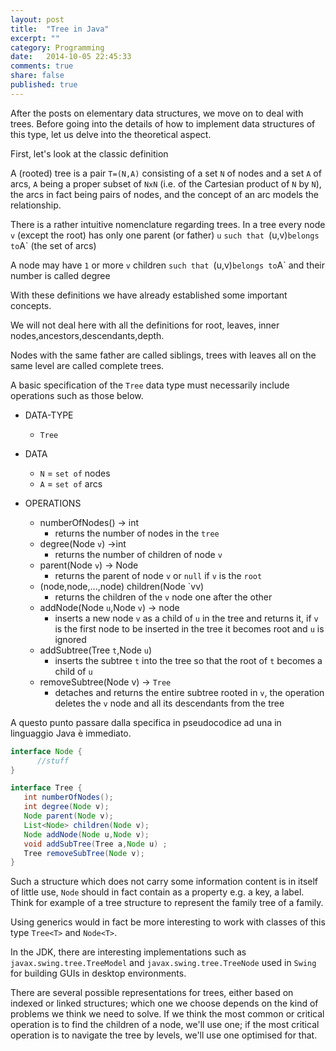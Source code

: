 ```yaml
---
layout: post
title:  "Tree in Java"
excerpt: ""
category: Programming
date:   2014-10-05 22:45:33
comments: true
share: false
published: true
---
```

After the posts on elementary data structures, we move on to deal with trees. Before going into the details of how to implement data structures of this type, let us delve into the theoretical aspect.

First, let's look at the classic definition

A (rooted) tree is a pair `T=(N,A)` consisting of a set `N` of nodes and a set `A` of arcs, `A` being a proper subset of `NxN` (i.e. of the Cartesian product of `N` by `N`), the arcs in fact being pairs of nodes, and the concept of an arc models the relationship.

There is a rather intuitive nomenclature regarding trees.
In a tree every node `v` (except the root) has only one parent (or father) `u` `such that `(u,v)` belongs to `A` (the set of arcs)

A node may have `1` or more `v` children `such that `(u,v)` belongs to `A` and their number is called degree

With these definitions we have already established some important concepts.

We will not deal here with all the definitions for root, leaves, inner nodes,ancestors,descendants,depth.

Nodes with the same father are called siblings, trees with leaves all on the same level are called complete trees.

A basic specification of the `Tree` data type must necessarily include operations such as those below.


* DATA-TYPE 
   * `Tree`
 
* DATA 
     * `N` = `set of` nodes  
     * `A` = `set of` arcs
* OPERATIONS
   * numberOfNodes() -> int 
      * returns the number of nodes in the `tree`
   * degree(Node `v`) ->int  
      * returns the number of children of node `v` 
   *  parent(Node `v`) -> Node
      * returns the parent of node `v` or `null` if `v` is the `root`
   * (node,node,...,node) children(Node `vv) 
        * returns the children of the `v` node one after the other
   * addNode(Node `u`,Node `v`) -> node
      * inserts a new node `v` as a child of `u` in the tree and returns it, if `v` is the first node to be inserted in the tree it becomes root and `u` is ignored
   * addSubtree(Tree `t`,Node `u`) 
      * inserts the subtree `t` into the tree so that the root of `t` becomes a child of `u`
   * removeSubtree(Node v) -> `Tree` 
      * detaches and returns the entire subtree rooted in `v`, the operation deletes the `v` node and all its descendants from the tree


A questo punto passare dalla specifica in pseudocodice ad una in linguaggio Java è immediato. 

```java
interface Node {
      //stuff
}

interface Tree {
   int numberOfNodes();
   int degree(Node v);
   Node parent(Node v);
   List<Node> children(Node v);
   Node addNode(Node u,Node v);
   void addSubTree(Tree a,Node u) ;
   Tree removeSubTree(Node v);
}
```

Such a structure which does not carry some information content is in itself of little use, `Node` should in fact contain as a property e.g. a key, a label. Think for example of a tree structure to represent the family tree of a family.

Using generics would in fact be more interesting to work with classes of this type
`Tree<T>` and `Node<T>`.

In the JDK, there are interesting implementations such as `javax.swing.tree.TreeModel` and `javax.swing.tree.TreeNode` used in `Swing` for building GUIs in desktop environments.

There are several possible representations for trees, either based on indexed or linked structures; which one we choose depends on the kind of problems we think we need to solve. If we think the most common or critical operation is to find the children of a node, we'll use one; if the most critical operation is to navigate the tree by levels, we'll use one optimised for that.